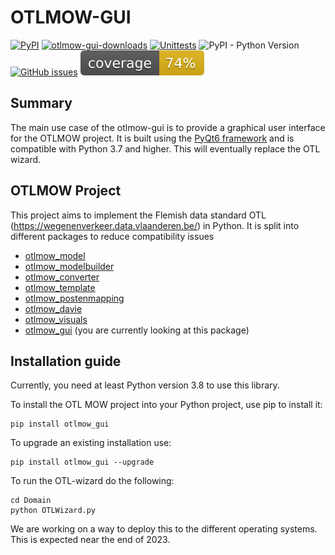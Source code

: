 # OTLMOW-GUI
[![PyPI](https://img.shields.io/pypi/v/otlmow-gui?label=latest%20release)](https://pypi.org/project/otlmow-gui/)
[![otlmow-gui-downloads](https://img.shields.io/pypi/dm/otlmow-gui)](https://pypi.org/project/otlmow-gui/)
[![Unittests](https://github.com/davidvlaminck/OTLMOW-GUI/actions/workflows/unittest.yml/badge.svg)](https://github.com/davidvlaminck/OTLMOW-GUI/actions/workflows/unittest.yml)
![PyPI - Python Version](https://img.shields.io/pypi/pyversions/otlmow-gui)
[![GitHub issues](https://img.shields.io/github/issues/davidvlaminck/OTLMOW-GUI)](https://github.com/davidvlaminck/OTLMOW-GUI/issues)
[![coverage](https://github.com/davidvlaminck/OTLMOW-GUI/blob/master/UnitTests/coverage.svg)](https://htmlpreview.github.io/?https://github.com/davidvlaminck/OTLMOW-GUI/blob/master/UnitTests/htmlcov/index.html)


## Summary
The main use case of the otlmow-gui is to provide a graphical user interface for the OTLMOW project. It is built using the [PyQt6 framework](https://www.riverbankcomputing.com/software/pyqt/intro) and is compatible with Python 3.7 and higher. This will eventually replace the OTL wizard.

## OTLMOW Project 
This project aims to implement the Flemish data standard OTL (https://wegenenverkeer.data.vlaanderen.be/) in Python.
It is split into different packages to reduce compatibility issues
- [otlmow_model](https://github.com/davidvlaminck/OTLMOW-Model)
- [otlmow_modelbuilder](https://github.com/davidvlaminck/OTLMOW-ModelBuilder)
- [otlmow_converter](https://github.com/davidvlaminck/OTLMOW-Converter)
- [otlmow_template](https://github.com/davidvlaminck/OTLMOW-Template)
- [otlmow_postenmapping](https://github.com/davidvlaminck/OTLMOW-PostenMapping)
- [otlmow_davie](https://github.com/davidvlaminck/OTLMOW-DAVIE)
- [otlmow_visuals](https://github.com/davidvlaminck/OTLMOW-Visuals)
- [otlmow_gui](https://github.com/davidvlaminck/OTLMOW-GUI) (you are currently looking at this package)

## Installation guide
Currently, you need at least Python version 3.8 to use this library.

To install the OTL MOW project into your Python project, use pip to install it:
``` 
pip install otlmow_gui
```
To upgrade an existing installation use:
``` 
pip install otlmow_gui --upgrade
```
To run the OTL-wizard do the following:
```
cd Domain
python OTLWizard.py
```

We are working on a way to deploy this to the different operating systems. This is expected near the end of 2023.
